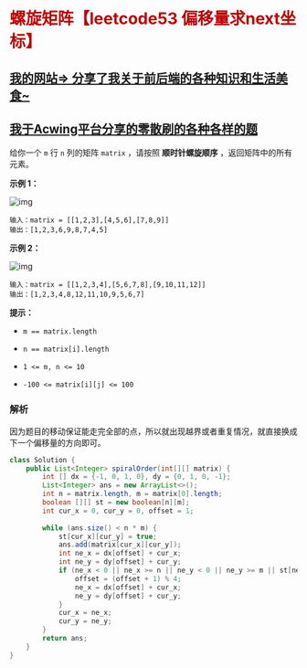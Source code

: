 # <font color="bb000">螺旋矩阵【leetcode53 偏移量求next坐标】</font>

## [我的网站=> 分享了我关于前后端的各种知识和生活美食~](https://www.fanxy.cloud)

## [我于Acwing平台分享的零散刷的各种各样的题](https://www.acwing.com/blog/content/33005/) 



给你一个 `m` 行 `n` 列的矩阵 `matrix` ，请按照 **顺时针螺旋顺序** ，返回矩阵中的所有元素。

 

**示例 1：**

![img](https://assets.leetcode.com/uploads/2020/11/13/spiral1.jpg)

```
输入：matrix = [[1,2,3],[4,5,6],[7,8,9]]
输出：[1,2,3,6,9,8,7,4,5]
```

**示例 2：**

![img](https://assets.leetcode.com/uploads/2020/11/13/spiral.jpg)

```
输入：matrix = [[1,2,3,4],[5,6,7,8],[9,10,11,12]]
输出：[1,2,3,4,8,12,11,10,9,5,6,7]
```

 

**提示：**

- `m == matrix.length`
- `n == matrix[i].length`
- `1 <= m, n <= 10`

- `-100 <= matrix[i][j] <= 100`



### 解析

因为题目的移动保证能走完全部的点，所以就出现越界或者重复情况，就直接换成下一个偏移量的方向即可。

```java
class Solution {
    public List<Integer> spiralOrder(int[][] matrix) {
        int [] dx = {-1, 0, 1, 0}, dy = {0, 1, 0, -1};
        List<Integer> ans = new ArrayList<>();
        int n = matrix.length, m = matrix[0].length;
        boolean [][] st = new boolean[n][m];
        int cur_x = 0, cur_y = 0, offset = 1;
       
        while (ans.size() < n * m) {
            st[cur_x][cur_y] = true;
            ans.add(matrix[cur_x][cur_y]);
            int ne_x = dx[offset] + cur_x;
            int ne_y = dy[offset] + cur_y;
            if (ne_x < 0 || ne_x >= n || ne_y < 0 || ne_y >= m || st[ne_x][ne_y]) {
                offset = (offset + 1) % 4;
                ne_x = dx[offset] + cur_x;
                ne_y = dy[offset] + cur_y;
            }
            cur_x = ne_x;
            cur_y = ne_y;
        }
        return ans;
    }
}
```



